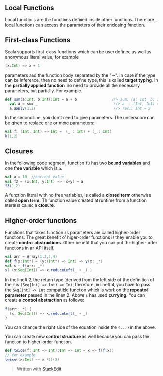 

## Local Functions
Local functions are the functions defined inside other functions. Therefore , local functions can access the parameters of their enclosing function.
## First-class Functions
Scala supports first-class functions which can be user defined as well as anonymous literal value, for example
```scala
(x:Int) => x + 1
```
parameters and the function body separated by the "=>". In case if the type can be inference, then no need to define type, this is called **target typing**.
In the **partially applied function**,  no need to provide all the necessary parameters, but partially. For example,
```scala
def sum(a:Int, b:Int):Int = a + b                //> sum: (a: Int, b: Int)Int
  val a = sum _                                   //> a  : (Int, Int) => Int = ex3$$$Lambda$9/1209271652@58ceff1
  a.apply(1,2)                                    //> res1: Int = 3
```
In the second line, you don't need to give parameters. The underscore can be given to replace one or more parameters:
```scala
val f: (Int, Int) => Int =  (_ : Int) + (_ : Int)
k(1,2)
```

## Closures
In the following code segment, function `f3` has two **bound variables** and one **free variable** which is `a`.
```scala
val a = 10  //current value
val f3 = (x:Int, y:Int) => (x+y) + a  
f3(1,2)
```
A function literal with no free variables, is called a **closed term** otherwise called **open term**. Th function value created at runtime from a function literal is called a **closure**.

## Higher-order functions
Functions that takes function as parameters are called higher-order functions. The great benefit of higer-order functions is they enable you to create **control abstractions**. Other benefit that you can put the higher-order functions in an API itself.

```scala
val arr = Array(1,2,3,4)  
def f(x:Int*) = (y:(Int*) => Int) => y(x: _*)  
val s = f(arr: _*)  
s( (x:Seq[Int]) => x.reduceLeft(_ + _) )
```

In the line# 2, the return type (derived from the left side of the definition of the `f` is `(Seq[Int] => Int) => Int`, therefore, in line# 4, you have to pass the `Seq[Int] => Int` compatible function which is work on the **repeated parameter** passed in the line# 2. Above `s` has used **currying**.  You can create a **control abstraction** as follows:

```scala
f(arr: _*) {  
  (x: Seq[Int]) => x.reduceLeft(_ + _)  
}
```
You can change the right side of the equation inside the `{...}` in the above.

You can create new **control structure** as well because you can pass the function to higher-order function.

```scala
def twice(f: Int => Int):Int => Int = x => f(f(x))
// for example  
twice((x:Int) => x *2)(3)
```

> Written with [StackEdit](https://stackedit.io/).
<!--stackedit_data:
eyJoaXN0b3J5IjpbMTEzMjMzMzA1LDEyMjY0MzE1NSwxMjI2ND
MxNTUsLTE5ODU2MTU3ODIsLTE4MDA0NjU0NjgsLTEyODI5NjQw
MDIsMTg5MTY3MTE1MSwtMjA5NzIxODA0NCwzMDY3MjI4MjEsLT
E3MDc0MDExMjcsMTQwOTgzNzI5MSwxOTY2ODcyNDYzLC03ODM2
OTg1ODMsMjgyMzA2NzMzLDEzMTIyODg1NzcsMTk5NzA5NDY0My
wtMzcxNzUwMDA0LC0xOTg4NzYwMjI0LDgyOTYwMTU4MSwtMTEy
OTU5ODQ2NV19
-->